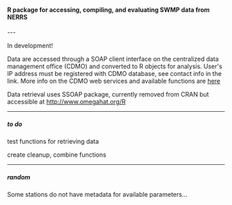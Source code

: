 <H4>R package for accessing, compiling, and evaluating SWMP data from NERRS</H4>
---

In development! 

Data are accessed through a SOAP client interface on the centralized data management office (CDMO) and converted to R objects for analysis.  <bold>User's IP address must be registered with CDMO database, see contact info in the link.</bold> More info on the CDMO web services and available functions are <a href="http://cdmo.baruch.sc.edu/webservices.cfm">here</a>

Data retrieval uses SSOAP package, currently removed from CRAN but accessible at <a href="http://www.omegahat.org/R">http://www.omegahat.org/R</a>

---
<H5>to do</H5>

test functions for retrieving data

create cleanup, combine functions

---
<H5>random</H5>

Some stations do not have metadata for available parameters...
